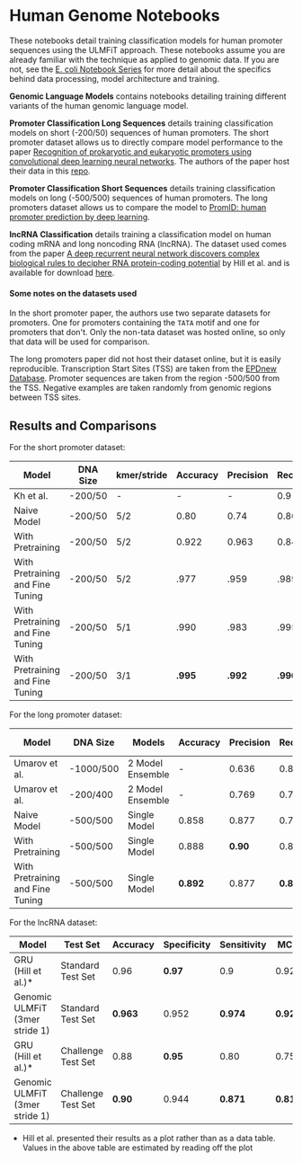 # Human Genome Notebooks

These notebooks detail training classification models for human promoter sequences using the ULMFiT approach. These notebooks assume you 
are already familiar with the technique as applied to genomic data. If you are not, see the [E. coli Notebook Series](https://github.com/kheyer/Genomic-ULMFiT/tree/master/Bacteria/E.%20Coli) 
for more detail about the specifics behind data processing, model architecture and training.

__Genomic Language Models__ contains notebooks detailing training different variants of the human genomic language model.

__Promoter Classification Long Sequences__ details training classification models on short (-200/50) sequences of human promoters. The 
short promoter dataset allows us to directly compare model performance to the paper [Recognition of prokaryotic and eukaryotic promoters using convolutional deep learning neural networks](https://journals.plos.org/plosone/article?id=10.1371/journal.pone.0171410). 
The authors of the paper host their data in this [repo](https://github.com/solovictor/CNNPromoterData).

__Promoter Classification Short Sequences__ details training classification models on long (-500/500) sequences of human promoters. The 
long promoters dataset allows us to compare the model to [PromID: human promoter prediction by deep learning](https://arxiv.org/pdf/1810.01414.pdf).

__lncRNA Classification__ details training a classification model on human coding mRNA and long noncoding RNA (lncRNA). The dataset used comes from the paper [A deep recurrent neural network discovers complex biological rules to decipher RNA protein-coding potential](https://www.ncbi.nlm.nih.gov/pmc/articles/PMC6144860/) by Hill et al. and is available for download [here](https://osf.io/4htpy/).

#### Some notes on the datasets used
In the short promoter paper, the authors use two separate datasets for promoters. One for promoters containing the `TATA` motif and one 
for promoters that don't. Only the non-tata dataset was hosted online, so only that data will be used for comparison.

The long promoters paper did not host their dataset online, but it is easily reproducible. Transcription Start Sites (TSS) are taken from 
the [EPDnew Database](ftp://ccg.vital-it.ch/epdnew/human/006/). Promoter sequences are taken from the region -500/500 from the TSS. Negative 
examples are taken randomly from genomic regions between TSS sites.

## Results and Comparisons

For the short promoter dataset:

| Model                            	| DNA Size 	| kmer/stride 	| Accuracy 	| Precision 	| Recall 	| Correlation Coefficient 	| Specificity 	|
|----------------------------------	|----------	|-------------	|----------	|-----------	|--------	|-------------------------	|-------------	|
| Kh et al.                        	| -200/50  	|      -      	|     -    	|     -     	|   0.9  	|           0.89          	|     0.98    	|
| Naive Model                      	| -200/50  	|     5/2     	|   0.80   	|    0.74   	|  0.80  	|           0.59          	|     0.80    	|
| With Pretraining                 	| -200/50  	|     5/2     	|   0.922  	|   0.963   	|  0.849 	|          0.844          	|    0.976    	|
| With Pretraining and Fine Tuning 	| -200/50  	|     5/2     	|   .977   	|    .959   	|  .989  	|           .955          	|     .969    	|
| With Pretraining and Fine Tuning 	| -200/50  	|     5/1     	|   .990   	|    .983   	|  .995  	|           .981          	|     .987    	|
| With Pretraining and Fine Tuning 	| -200/50  	|     3/1     	|   __.995__   	|    __.992__   	|  __.996__  	|           __.991__          	|     __.994__    	|


For the long promoter dataset:

| Model                            	| DNA Size  	| Models           	| Accuracy 	| Precision 	| Recall 	| Correlation Coefficient 	|
|----------------------------------	|-----------	|------------------	|----------	|-----------	|--------	|-------------------------	|
| Umarov et al.                    	| -1000/500 	| 2 Model Ensemble 	|     -    	|   0.636   	|  0.802 	|          0.714          	|
| Umarov et al.                    	|  -200/400 	| 2 Model Ensemble 	|     -    	|   0.769   	|  0.755 	|          0.762          	|
| Naive Model                      	|  -500/500 	|   Single Model   	|   0.858  	|   0.877   	|  0.772 	|          0.708          	|
| With Pretraining                 	|  -500/500 	|   Single Model   	|   0.888  	|    __0.90__   	|  0.824 	|          0.770          	|
| With Pretraining and Fine Tuning 	|  -500/500 	|   Single Model   	|   __0.892__  	|   0.877   	|  __0.865__ 	|          __0.778__          	|

For the lncRNA dataset:

| Model                          	| Test Set           	| Accuracy 	| Specificity 	| Sensitivity 	| MCC   	|
|--------------------------------	|--------------------	|----------	|-------------	|-------------	|-------	|
| GRU (Hill et al.)*             	| Standard Test Set  	|   0.96   	|     __0.97__    	|     0.9     	|  0.92 	|
| Genomic ULMFiT (3mer stride 1) 	| Standard Test Set  	|   __0.963__  	|    0.952    	|    __0.974__    	| __0.926__ 	|
| GRU (Hill et al.)*             	| Challenge Test Set 	|   0.88   	|     __0.95__    	|     0.80    	|  0.75 	|
| Genomic ULMFiT (3mer stride 1) 	| Challenge Test Set 	|   __0.90__   	|    0.944    	|    __0.871__    	| __0.817__ 	|

* Hill et al. presented their results as a plot rather than as a data table. Values in the above table are estimated by reading off the plot


